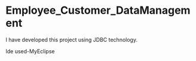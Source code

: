 # Employee_Customer_DataManagement
I have developed this project using JDBC technology.

Ide used-MyEclipse
